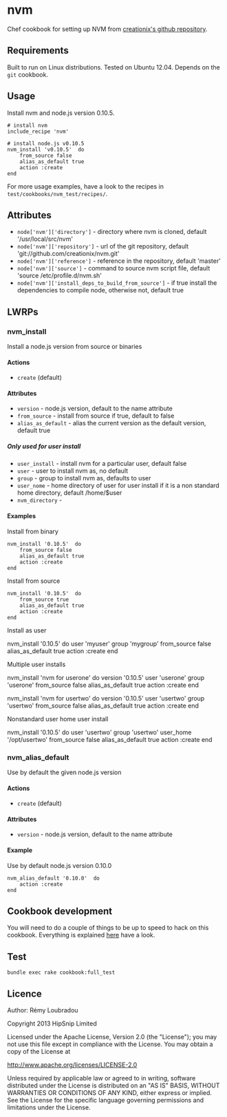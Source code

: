 # nvm

Chef cookbook for setting up NVM from [creationix's github repository](https://github.com/creationix/nvm).

## Requirements

Built to run on Linux distributions. Tested on Ubuntu 12.04.
Depends on the `git` cookbook.

## Usage

Install nvm and node.js version 0.10.5.

	# install nvm
	include_recipe 'nvm'

	# install node.js v0.10.5
	nvm_install 'v0.10.5'  do
		from_source false
		alias_as_default true
		action :create
	end

For more usage examples, have a look to the recipes in `test/cookbooks/nvm_test/recipes/`.

## Attributes

* `node['nvm']['directory']` - directory where nvm is cloned, default '/usr/local/src/nvm'
* `node['nvm']['repository']` - url of the git repository, default 'git://github.com/creationix/nvm.git'
* `node['nvm']['reference']` - reference in the repository, default 'master'
* `node['nvm']['source']` - command to source nvm script file, default 'source /etc/profile.d/nvm.sh'
* `node['nvm']['install_deps_to_build_from_source']` - if true install the dependencies to compile node, otherwise not, default true

## LWRPs

### nvm_install

Install a node.js version from source or binaries

#### Actions

- `create` (default)

#### Attributes

- `version` - node.js version, default to the name attribute
- `from_source` - install from source if true, default to false
- `alias_as_default` - alias the current version as the default version, default true

##### Only used for user install
- `user_install` - install nvm for a particular user, default false
- `user` - user to install nvm as, no default
- `group` - group to install nvm as, defaults to user
- `user_nome` - home directory of user for user install if it is a non standard home directory, default /home/$user
- `nvm_directory` -

#### Examples

Install from binary

	nvm_install '0.10.5'  do
		from_source false
		alias_as_default true
		action :create
	end

Install from source

	nvm_install '0.10.5'  do
		from_source true
		alias_as_default true
		action :create
	end

Install as user

  nvm_install '0.10.5' do
    user 'myuser'
    group 'mygroup'
    from_source false
    alias_as_default true
    action :create
  end

Multiple user installs

  nvm_install 'nvm for userone' do
    version '0.10.5'
    user 'userone'
    group 'userone'
    from_source false
    alias_as_default true
    action :create
  end

  nvm_install 'nvm for usertwo' do
    version '0.10.5'
    user 'usertwo'
    group 'usertwo'
    from_source false
    alias_as_default true
    action :create
  end

Nonstandard user home user install

  nvm_install '0.10.5' do
    user 'usertwo'
    group 'usertwo'
    user_home '/opt/usertwo'
    from_source false
    alias_as_default true
    action :create
  end



### nvm_alias_default

Use by default the given node.js version

#### Actions

- `create` (default)

#### Attributes

- `version` - node.js version, default to the name attribute

#### Example

Use by default node.js version 0.10.0

	nvm_alias_default '0.10.0'  do
		action :create
	end

## Cookbook development

You will need to do a couple of things to be up to speed to hack on this cookbook.
Everything is explained [here](https://github.com/hipsnip-cookbooks/cookbook-development) have a look.

## Test

    bundle exec rake cookbook:full_test

## Licence

Author: Rémy Loubradou

Copyright 2013 HipSnip Limited

Licensed under the Apache License, Version 2.0 (the "License");
you may not use this file except in compliance with the License.
You may obtain a copy of the License at

http://www.apache.org/licenses/LICENSE-2.0

Unless required by applicable law or agreed to in writing, software
distributed under the License is distributed on an "AS IS" BASIS,
WITHOUT WARRANTIES OR CONDITIONS OF ANY KIND, either express or implied.
See the License for the specific language governing permissions and
limitations under the License.

